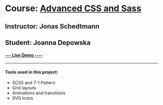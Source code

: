 # Course: [Advanced CSS and Sass](https://www.udemy.com/course/advanced-css-and-sass/)

## Instructor: Jonas Schedtmann

## Student: Joanna Depowska

#### [--- Live Demo ----](https://hello-sheidi.github.io/nexter/)

---

#### Tools used in this project:

- SCSS and 7-1 Pattern
- Grid layouts
- Animations and transitions
- SVG Icons
